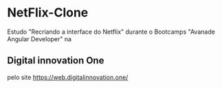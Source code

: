 # NetFlix-Clone
Estudo "Recriando a interface do Netflix" durante o Bootcamps "Avanade Angular Developer" na <h2> Digital innovation One</h2> pelo site https://web.digitalinnovation.one/

